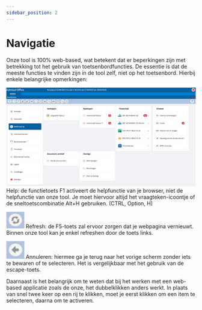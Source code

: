 ```yaml
---
sidebar_position: 2
---
```


# Navigatie
Onze tool is 100% web-based, wat betekent dat er beperkingen zijn met betrekking tot het
gebruik van toetsenbordfuncties. De essentie is dat de meeste functies te vinden zijn in de
tool zelf, niet op het toetsenbord. Hierbij enkele belangrijke opmerkingen:

![Alt text](../../../../resources/image.png) Help: de functietoets F1 activeert de helpfunctie van je browser, niet de
helpfunctie van onze tool. Je moet hiervoor altijd het vraagteken-icoontje of
de sneltoetscombinatie Alt+H gebruiken. (CTRL, Option, H)

![Alt text](../../../../resources/image-18.png) Refresh: de F5-toets zal ervoor zorgen dat je webpagina vernieuwt. Binnen
onze tool kan je enkel refreshen door de toets links.

![Alt text](../../../../resources/image-19.png) Annuleren: hiermee ga je terug naar het vorige scherm zonder iets te
bewaren of te selecteren. Het is vergelijkbaar met het gebruik van de
escape-toets.

Daarnaast is het belangrijk om te weten dat bij het werken met een web-based applicatie
zoals de onze, het dubbelklikken anders werkt. In plaats van snel twee keer op een rij te
klikken, moet je eerst klikken om een item te selecteren, daarna om te activeren.
